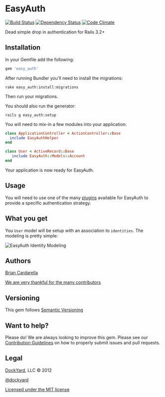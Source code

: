 # EasyAuth #

[![Build Status](https://secure.travis-ci.org/dockyard/easy_auth.png?branch=master)](http://travis-ci.org/dockyard/easy_auth)
[![Dependency Status](https://gemnasium.com/dockyard/easy_auth.png?travis)](https://gemnasium.com/dockyard/easy_auth)
[![Code Climate](https://codeclimate.com/badge.png)](https://codeclimate.com/github/dockyard/easy_auth)

Dead simple drop in authentication for Rails 3.2+

## Installation ##

In your Gemfile add the following:

```ruby
gem 'easy_auth'
```

After running Bundler you'll need to install the migrations:

```
rake easy_auth:install:migrations
```

Then run your migrations.

You should also run the generator:

```
rails g easy_auth:setup
```

You will need to mix-in a few modules into your application:

```ruby
class ApplicationController < ActionController::Base
  include EasyAuthHelper
end
```

```ruby
class User < ActiveRecord::Base
   include EasyAuth::Models::Account
end
```

Your application is now ready for EasyAuth.

## Usage ##

You will need to use one of the many
[plugins](https://github.com/dockyard/easy_auth/wiki/Plugins) available for EasyAuth to provide a specific authentication strategy.

## What you get ##

You `User` model will be setup with an association to `identities`. The modeling is pretty simple:

![EasyAuth Identity Modeling](http://i.imgur.com/LBafe.png)


## Authors ##

[Brian Cardarella](http://twitter.com/bcardarella)

[We are very thankful for the many contributors](https://github.com/dockyard/easy_auth/graphs/contributors)

## Versioning ##

This gem follows [Semantic Versioning](http://semver.org)

## Want to help? ##

Please do! We are always looking to improve this gem. Please see our
[Contribution Guidelines](https://github.com/dockyard/easy_auth/blob/master/CONTRIBUTING.md)
on how to properly submit issues and pull requests.

## Legal ##

[DockYard](http://dockyard.com), LLC &copy; 2012

[@dockyard](http://twitter.com/dockyard)

[Licensed under the MIT license](http://www.opensource.org/licenses/mit-license.php)
